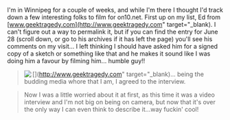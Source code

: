I'm in Winnipeg for a couple of weeks, and while I'm there I thought I'd track down a few interesting folks to film for on10.net. First up on my list, Ed from [www.geektragedy.com](http://www.geektragedy.com" target="_blank). I can't figure out a way to permalink it, but if you can find the entry for June 28 (scroll down, or go to his archives if it has left the page) you'll see his comments on my visit... I left thinking I should have asked him for a signed copy of a sketch or something like that and he makes it sound like I was doing him a favour by filming him... humble guy!!

> [<img src="http://www.geektragedy.com/images/blogpic.jpg" border="0" align="left" />](http://www.geektragedy.com" target="_blank)... being the budding media whore that I am, I agreed to the interview.

> Now I was a little worried about it at first, as this time it was a video interview and I'm not big on being on camera, but now that it's over the only way I can even think to describe it...way fuckin' cool!